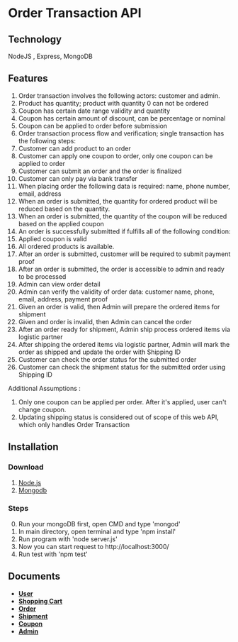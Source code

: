 # Order Transaction API

## Technology
NodeJS , Express, MongoDB

## Features
<ol>
<li>Order transaction involves the following actors: customer and admin.</li>
<li>Product has quantity; product with quantity 0 can not be ordered</li>
<li>Coupon has certain date range validity and quantity</li>
<li>Coupon has certain amount of discount, can be percentage or nominal</li>
<li>Coupon can be applied to order before submission</li>
<li>Order transaction process flow and verification; single transaction has the following steps:</li>
<li>Customer can add product to an order</li>
<li>Customer can apply one coupon to order, only one coupon can be applied to order</li>
<li>Customer can submit an order and the order is finalized</li>
<li>Customer can only pay via bank transfer</li>
<li>When placing order the following data is required: name, phone number, email, address</li>
<li>When an order is submitted, the quantity for ordered product will be reduced based on the quantity.</li>
<li>When an order is submitted, the quantity of the coupon will be reduced based on the applied coupon</li>
<li>An order is successfully submitted if fulfills all of the following condition:</li>
<li>Applied coupon is valid</li>
<li>All ordered products is available.</li>
<li>After an order is submitted, customer will be required to submit payment proof</li>
<li>After an order is submitted, the order is accessible to admin and ready to be processed</li>
<li>Admin can view order detail</li>
<li>Admin can verify the validity of order data: customer name, phone, email, address, payment proof</li>
<li>Given an order is valid, then Admin will prepare the ordered items for shipment</li>
<li>Given and order is invalid, then Admin can cancel the order</li>
<li>After an order ready for shipment, Admin ship process ordered items via logistic partner</li>
<li>After shipping the ordered items via logistic partner, Admin will mark the order as shipped and update the order with Shipping ID</li>
<li>Customer can check the order status for the submitted order</li>
<li>Customer can check the shipment status for the submitted order using Shipping ID</li>
</ol>

Additional Assumptions :
<ol>
<li>Only one coupon can be applied per order. After it's applied, user can't change coupon.</li>
<li>Updating shipping status is considered out of scope of this web API, which only handles Order Transaction</li>
</ol>

## Installation

### Download

1. [Node.js](https://nodejs.org/en/)
2. [Mongodb](https://www.mongodb.com/)

### Steps
0. Run your mongoDB first, open CMD and type 'mongod'
1. In main directory, open terminal and type 'npm install'
2. Run program with 'node server.js'
3. Now you can start request to http://localhost:3000/
4. Run test with 'npm test'

## Documents

- **[User]()**
- **[Shopping Cart]()**
- **[Order]()**
- **[Shipment]()**
- **[Coupon]()**
- **[Admin]()**

